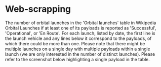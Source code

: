 # Web-scrapping

The number of orbital launches in the 'Orbital launches' table in Wikipedia Orbital Launches if at least one of its payloads is reported as 'Successful', 'Operational', or 'En Route'. For each launch, listed by date, the first line is the launch vehicle and any lines below it correspond to the payloads, of which there could be more than one. Please note that there might be multiple launches on a single day with multiple payloads within a single launch (we are only interested in the number of distinct launches). Please refer to the screenshot below highlighting a single payload in the table. 
